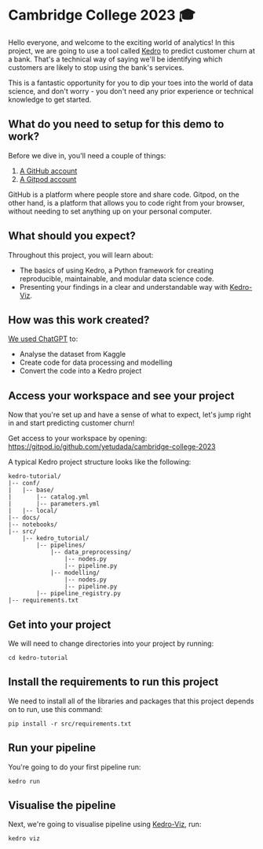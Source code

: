 # Cambridge College 2023 🎓

Hello everyone, and welcome to the exciting world of analytics! In this project, we are going to use a tool called [Kedro](https://kedro.org/) to predict customer churn at a bank. That's a technical way of saying we'll be identifying which customers are likely to stop using the bank's services.

This is a fantastic opportunity for you to dip your toes into the world of data science, and don't worry - you don't need any prior experience or technical knowledge to get started.

## What do you need to setup for this demo to work?

Before we dive in, you'll need a couple of things:

1. [A GitHub account](https://github.com/join) 
2. [A Gitpod account](https://gitpod.io/login/)

GitHub is a platform where people store and share code. Gitpod, on the other hand, is a platform that allows you to code right from your browser, without needing to set anything up on your personal computer.

## What should you expect?

Throughout this project, you will learn about:

- The basics of using Kedro, a Python framework for creating reproducible, maintainable, and modular data science code.
- Presenting your findings in a clear and understandable way with [Kedro-Viz](https://demo.kedro.org/).

## How was this work created? 

[We used ChatGPT](https://chat.openai.com/share/9a244617-9fe9-43bf-ab30-9e528a9269cd) to: 

 - Analyse the dataset from Kaggle
 - Create code for data processing and modelling
 - Convert the code into a Kedro project

## Access your workspace and see your project

Now that you're set up and have a sense of what to expect, let's jump right in and start predicting customer churn!

Get access to your workspace by opening: https://gitpod.io/github.com/yetudada/cambridge-college-2023

A typical Kedro project structure looks like the following:

```
kedro-tutorial/
|-- conf/
|   |-- base/
|       |-- catalog.yml
|       |-- parameters.yml
|   |-- local/
|-- docs/
|-- notebooks/
|-- src/
    |-- kedro_tutorial/
        |-- pipelines/
            |-- data_preprocessing/
                |-- nodes.py
                |-- pipeline.py
            |-- modelling/
                |-- nodes.py
                |-- pipeline.py
        |-- pipeline_registry.py
|-- requirements.txt
```

## Get into your project

We will need to change directories into your project by running: 

```
cd kedro-tutorial
```

 ## Install the requirements to run this project

 We need to install all of the libraries and packages that this project depends on to run, use this command:

 ```
 pip install -r src/requirements.txt
 ```

## Run your pipeline

You're going to do your first pipeline run: 

```
kedro run
```

## Visualise the pipeline 

Next, we're going to visualise pipeline using [Kedro-Viz](https://demo.kedro.org/), run: 

```
kedro viz
```
